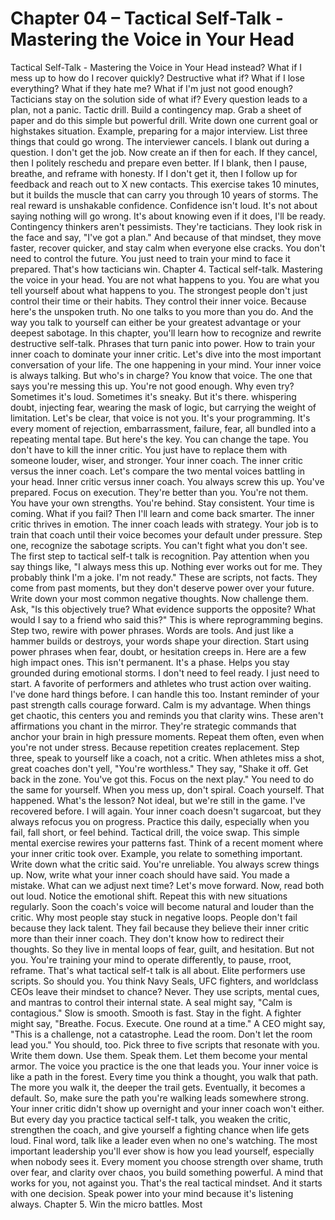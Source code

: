 # Chapter 04 – Tactical Self-Talk - Mastering the Voice in Your Head

Tactical Self-Talk - Mastering the Voice in Your Head instead? What if I mess up to how do I recover quickly? Destructive what if? What if I lose everything? What if they hate me? What if I'm just not good enough? Tacticians stay on the solution side of what if? Every question leads to a plan, not a panic. Tactic drill. Build a contingency map. Grab a sheet of paper and do this simple but powerful drill. Write down one current goal or highstakes situation. Example, preparing for a major interview. List three things that could go wrong. The interviewer cancels. I blank out during a question. I don't get the job. Now create an if then for each. If they cancel, then I politely reschedu and prepare even better. If I blank, then I pause, breathe, and reframe with honesty. If I don't get it, then I follow up for feedback and reach out to X new contacts. This exercise takes 10 minutes, but it builds the muscle that can carry you through 10 years of storms. The real reward is unshakable confidence. Confidence isn't loud. It's not about saying nothing will go wrong. It's about knowing even if it does, I'll be ready. Contingency thinkers aren't pessimists. They're tacticians. They look risk in the face and say, "I've got a plan." And because of that mindset, they move faster, recover quicker, and stay calm when everyone else cracks. You don't need to control the future. You just need to train your mind to face it prepared. That's how tacticians win. Chapter 4. Tactical self-talk. Mastering the voice in your head. You are not what happens to you. You are what you tell yourself about what happens to you. The strongest people don't just control their time or their habits. They control their inner voice. Because here's the unspoken truth. No one talks to you more than you do. And the way you talk to yourself can either be your greatest advantage or your deepest sabotage. In this chapter, you'll learn how to recognize and rewrite destructive self-talk. Phrases that turn panic into power. How to train your inner coach to dominate your inner critic. Let's dive into the most important conversation of your life. The one happening in your mind. Your inner voice is always talking. But who's in charge? You know that voice. The one that says you're messing this up. You're not good enough. Why even try? Sometimes it's loud. Sometimes it's sneaky. But it's there. whispering doubt, injecting fear, wearing the mask of logic, but carrying the weight of limitation. Let's be clear, that voice is not you. It's your programming. It's every moment of rejection, embarrassment, failure, fear, all bundled into a repeating mental tape. But here's the key. You can change the tape. You don't have to kill the inner critic. You just have to replace them with someone louder, wiser, and stronger. Your inner coach. The inner critic versus the inner coach. Let's compare the two mental voices battling in your head. Inner critic versus inner coach. You always screw this up. You've prepared. Focus on execution. They're better than you. You're not them. You have your own strengths. You're behind. Stay consistent. Your time is coming. What if you fail? Then I'll learn and come back smarter. The inner critic thrives in emotion. The inner coach leads with strategy. Your job is to train that coach until their voice becomes your default under pressure. Step one, recognize the sabotage scripts. You can't fight what you don't see. The first step to tactical self-t talk is recognition. Pay attention when you say things like, "I always mess this up. Nothing ever works out for me. They probably think I'm a joke. I'm not ready." These are scripts, not facts. They come from past moments, but they don't deserve power over your future. Write down your most common negative thoughts. Now challenge them. Ask, "Is this objectively true? What evidence supports the opposite? What would I say to a friend who said this?" This is where reprogramming begins. Step two, rewire with power phrases. Words are tools. And just like a hammer builds or destroys, your words shape your direction. Start using power phrases when fear, doubt, or hesitation creeps in. Here are a few high impact ones. This isn't permanent. It's a phase. Helps you stay grounded during emotional storms. I don't need to feel ready. I just need to start. A favorite of performers and athletes who trust action over waiting. I've done hard things before. I can handle this too. Instant reminder of your past strength calls courage forward. Calm is my advantage. When things get chaotic, this centers you and reminds you that clarity wins. These aren't affirmations you chant in the mirror. They're strategic commands that anchor your brain in high pressure moments. Repeat them often, even when you're not under stress. Because repetition creates replacement. Step three, speak to yourself like a coach, not a critic. When athletes miss a shot, great coaches don't yell, "You're worthless." They say, "Shake it off. Get back in the zone. You've got this. Focus on the next play." You need to do the same for yourself. When you mess up, don't spiral. Coach yourself. That happened. What's the lesson? Not ideal, but we're still in the game. I've recovered before. I will again. Your inner coach doesn't sugarcoat, but they always refocus you on progress. Practice this daily, especially when you fail, fall short, or feel behind. Tactical drill, the voice swap. This simple mental exercise rewires your patterns fast. Think of a recent moment where your inner critic took over. Example, you relate to something important. Write down what the critic said. You're unreliable. You always screw things up. Now, write what your inner coach should have said. You made a mistake. What can we adjust next time? Let's move forward. Now, read both out loud. Notice the emotional shift. Repeat this with new situations regularly. Soon the coach's voice will become natural and louder than the critic. Why most people stay stuck in negative loops. People don't fail because they lack talent. They fail because they believe their inner critic more than their inner coach. They don't know how to redirect their thoughts. So they live in mental loops of fear, guilt, and hesitation. But not you. You're training your mind to operate differently, to pause, rroot, reframe. That's what tactical self-t talk is all about. Elite performers use scripts. So should you. You think Navy Seals, UFC fighters, and worldclass CEOs leave their mindset to chance? Never. They use scripts, mental cues, and mantras to control their internal state. A seal might say, "Calm is contagious." Slow is smooth. Smooth is fast. Stay in the fight. A fighter might say, "Breathe. Focus. Execute. One round at a time." A CEO might say, "This is a challenge, not a catastrophe. Lead the room. Don't let the room lead you." You should, too. Pick three to five scripts that resonate with you. Write them down. Use them. Speak them. Let them become your mental armor. The voice you practice is the one that leads you. Your inner voice is like a path in the forest. Every time you think a thought, you walk that path. The more you walk it, the deeper the trail gets. Eventually, it becomes a default. So, make sure the path you're walking leads somewhere strong. Your inner critic didn't show up overnight and your inner coach won't either. But every day you practice tactical self-t talk, you weaken the critic, strengthen the coach, and give yourself a fighting chance when life gets loud. Final word, talk like a leader even when no one's watching. The most important leadership you'll ever show is how you lead yourself, especially when nobody sees it. Every moment you choose strength over shame, truth over fear, and clarity over chaos, you build something powerful. A mind that works for you, not against you. That's the real tactical mindset. And it starts with one decision. Speak power into your mind because it's listening always. Chapter 5. Win the micro battles. Most